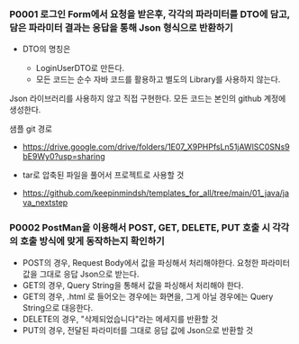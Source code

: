 ### P0001 로그인 Form에서 요청을 받은후, 각각의 파라미터를 DTO에 담고, 담은 파라미터 결과는 응답을 통해 Json 형식으로 반환하기

- DTO의 명칭은

  - LoginUserDTO로 만든다.
  - 모든 코드는 순수 자바 코드를 활용하고 별도의 Library를 사용하지 않는다.

Json 라이브러리를 사용하지 않고 직접 구현한다.
모든 코드는 본인의 github 계정에 생성한다.

샘플 git 경로

- https://drive.google.com/drive/folders/1E07_X9PHPfsLn51jAWlSC0SNs9bE9Wy0?usp=sharing

- tar로 압축된 파일을 풀어서 프로젝트로 사용할 것

- https://github.com/keepinmindsh/templates_for_all/tree/main/01_java/java_nextstep

### P0002 PostMan을 이용해서 POST, GET, DELETE, PUT 호출 시 각각의 호출 방식에 맞게 동작하는지 확인하기
- POST의 경우, Request Body에서 값을 파싱해서 처리해야한다. 요청한 파라미터 값을 그대로 응답 Json으로 받는다.
- GET의 경우, Query String을 통해서 값을 파싱해서 처리해야 한다.
- GET의 경우, .html 로 들어오는 경우에는 화면을, 그게 아닐 경우에는 Query String으로 대응한다.
- DELETE의 경우, "삭제되었습니다"라는 메세지를 반환할 것
- PUT의 경우, 전달된 파라미터를 그대로 응답 값에 Json으로 반환할 것